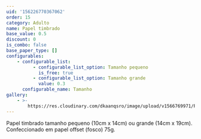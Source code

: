 ```yaml
---
uid: '156226770367062'
order: 15
category: Adulto
name: Papel timbrado
base_value: 0.5
discount: 0
is_combo: false
base_paper_type: []
configurables:
    - configurable_list:
          - configurable_list_option: Tamanho pequeno
            is_free: true
          - configurable_list_option: Tamanho grande
            value: 0.3
      configurable_name: Tamanho
gallery:
    - >-
        https://res.cloudinary.com/dkaanqsro/image/upload/v1566769971/Papelaria%20adulto/Folha_timbrada_zlgoal.jpg
---
```


Papel timbrado tamanho pequeno (10cm x 14cm) ou grande (14cm x 19cm).
Confeccionado em papel offset (fosco) 75g.

